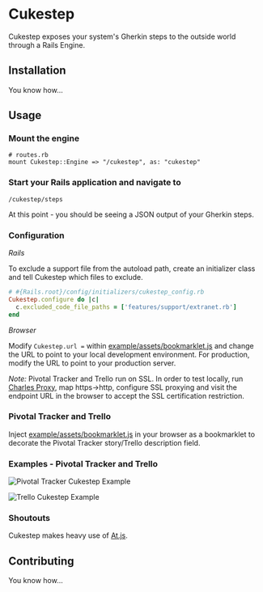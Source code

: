 # Cukestep

Cukestep exposes your system's Gherkin steps to the outside world through a Rails Engine.

## Installation

You know how...

## Usage

### Mount the engine

    # routes.rb
    mount Cukestep::Engine => "/cukestep", as: "cukestep"

### Start your Rails application and navigate to

    /cukestep/steps

At this point - you should be seeing a JSON output of your Gherkin steps.

### Configuration

*Rails*

To exclude a support file from the autoload path, create an initializer class and tell Cukestep which files to exclude.

```ruby
# #{Rails.root}/config/initializers/cukestep_config.rb
Cukestep.configure do |c|
  c.excluded_code_file_paths = ['features/support/extranet.rb']
end
```

*Browser*

Modify `Cukestep.url =` within [example/assets/bookmarklet.js](https://github.com/adriancb/cukestep/blob/master/example/assets/bookmarklet.js) and change the URL to point to your local development environment. For production, modify the URL to point to your production server.

*Note:* Pivotal Tracker and Trello run on SSL. In order to test locally, run [Charles Proxy](http://www.charlesproxy.com/), map https->http, configure SSL proxying and visit the endpoint URL in the browser to accept the SSL certification restriction.

### Pivotal Tracker and Trello

Inject [example/assets/bookmarklet.js](https://github.com/adriancb/cukestep/blob/master/example/assets/bookmarklet.js) in your browser as a bookmarklet to decorate the Pivotal Tracker story/Trello description field.

### Examples - Pivotal Tracker and Trello

![Pivotal Tracker Cukestep Example](http://cl.ly/Vox0/pivotal_tracker_cukestep_example.png.png)

![Trello Cukestep Example](http://cl.ly/VpE7/trello_cukestep_example.png.png)

### Shoutouts

Cukestep makes heavy use of [At.js](https://github.com/ichord/At.js).

## Contributing

You know how...
